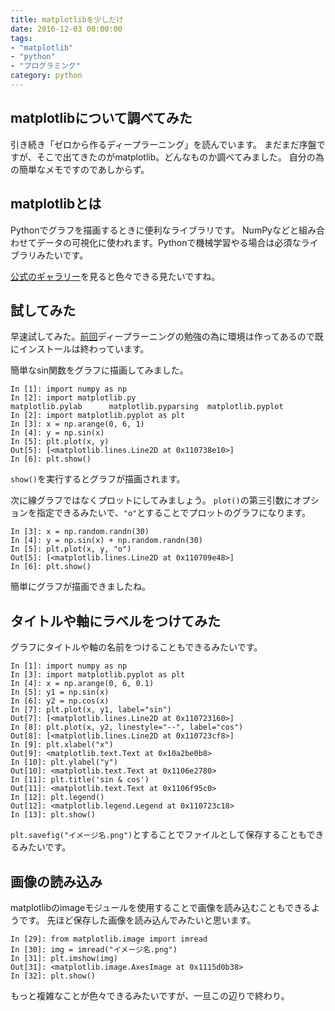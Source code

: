 ```yaml
---
title: matplotlibを少しだけ
date: 2016-12-03 00:00:00
tags:
- "matplotlib"
- "python"
- "プログラミング"
category: python
---
```

## matplotlibについて調べてみた
引き続き「ゼロから作るディープラーニング」を読んでいます。
まだまだ序盤ですが、そこで出てきたのがmatplotlib。どんなものか調べてみました。
自分の為の簡単なメモですのであしからず。
<!-- More -->

## matplotlibとは
Pythonでグラフを描画するときに便利なライブラリです。
NumPyなどと組み合わせてデータの可視化に使われます。Pythonで機械学習やる場合は必須なライブラリみたいです。

[公式のギャラリー](http://matplotlib.org/gallery.html)を見ると色々できる見たいですね。

## 試してみた
早速試してみた。[前回](http://devlog.site/python/numpy/)ディープラーニングの勉強の為に環境は作ってあるので既にインストールは終わっています。

簡単なsin関数をグラフに描画してみました。

```
In [1]: import numpy as np
In [2]: import matplotlib.py
matplotlib.pylab      matplotlib.pyparsing  matplotlib.pyplot     
In [2]: import matplotlib.pyplot as plt
In [3]: x = np.arange(0, 6, 1)
In [4]: y = np.sin(x)
In [5]: plt.plot(x, y)
Out[5]: [<matplotlib.lines.Line2D at 0x110738e10>]
In [6]: plt.show()
```

`show()`を実行するとグラフが描画されます。

次に線グラフではなくプロットにしてみましょう。
`plot()`の第三引数にオプションを指定できるみたいで、`"o"`とすることでプロットのグラフになります。

```
In [3]: x = np.random.randn(30)
In [4]: y = np.sin(x) + np.random.randn(30)
In [5]: plt.plot(x, y, "o")
Out[5]: [<matplotlib.lines.Line2D at 0x110709e48>]
In [6]: plt.show()
```

簡単にグラフが描画できましたね。

## タイトルや軸にラベルをつけてみた
グラフにタイトルや軸の名前をつけることもできるみたいです。

```
In [1]: import numpy as np
In [3]: import matplotlib.pyplot as plt
In [4]: x = np.arange(0, 6, 0.1)
In [5]: y1 = np.sin(x)
In [6]: y2 = np.cos(x)
In [7]: plt.plot(x, y1, label="sin")
Out[7]: [<matplotlib.lines.Line2D at 0x110723160>]
In [8]: plt.plot(x, y2, linestyle="--", label="cos")
Out[8]: [<matplotlib.lines.Line2D at 0x110723cf8>]
In [9]: plt.xlabel("x")
Out[9]: <matplotlib.text.Text at 0x10a2be0b8>
In [10]: plt.ylabel("y")
Out[10]: <matplotlib.text.Text at 0x1106e2780>
In [11]: plt.title('sin & cos')
Out[11]: <matplotlib.text.Text at 0x1106f95c0>
In [12]: plt.legend()
Out[12]: <matplotlib.legend.Legend at 0x110723c18>
In [13]: plt.show()
```

`plt.savefig("イメージ名.png")`とすることでファイルとして保存することもできるみたいです。

## 画像の読み込み
matplotlibのimageモジュールを使用することで画像を読み込むこともできるようです。
先ほど保存した画像を読み込んでみたいと思います。

```
In [29]: from matplotlib.image import imread
In [30]: img = imread("イメージ名.png")
In [31]: plt.imshow(img)
Out[31]: <matplotlib.image.AxesImage at 0x1115d0b38>
In [32]: plt.show()
```

もっと複雑なことが色々できるみたいですが、一旦この辺りで終わり。


